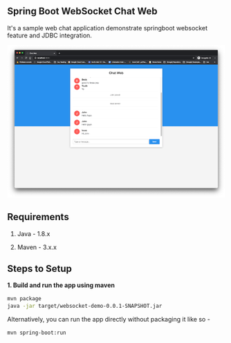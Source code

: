 ## Spring Boot WebSocket Chat Web

It's a sample web chat application demonstrate springboot websocket feature and JDBC integration. 

![App Screenshot](screenshot.png)

## Requirements

1. Java - 1.8.x

2. Maven - 3.x.x

## Steps to Setup

**1. Build and run the app using maven**

```bash
mvn package
java -jar target/websocket-demo-0.0.1-SNAPSHOT.jar
```

Alternatively, you can run the app directly without packaging it like so -

```bash
mvn spring-boot:run
```